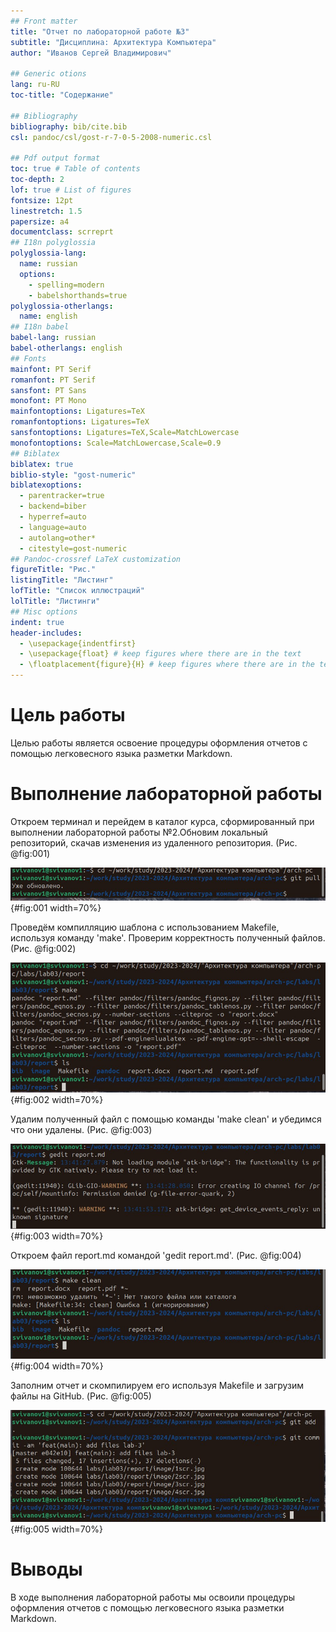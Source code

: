 ```yaml
---
## Front matter
title: "Отчет по лабораторной работе №3"
subtitle: "Дисциплина: Архитектура Компьютера"
author: "Иванов Сергей Владимирович"

## Generic otions
lang: ru-RU
toc-title: "Содержание"

## Bibliography
bibliography: bib/cite.bib
csl: pandoc/csl/gost-r-7-0-5-2008-numeric.csl

## Pdf output format
toc: true # Table of contents
toc-depth: 2
lof: true # List of figures
fontsize: 12pt
linestretch: 1.5
papersize: a4
documentclass: scrreprt
## I18n polyglossia
polyglossia-lang:
  name: russian
  options:
	- spelling=modern
	- babelshorthands=true
polyglossia-otherlangs:
  name: english
## I18n babel
babel-lang: russian
babel-otherlangs: english
## Fonts
mainfont: PT Serif
romanfont: PT Serif
sansfont: PT Sans
monofont: PT Mono
mainfontoptions: Ligatures=TeX
romanfontoptions: Ligatures=TeX
sansfontoptions: Ligatures=TeX,Scale=MatchLowercase
monofontoptions: Scale=MatchLowercase,Scale=0.9
## Biblatex
biblatex: true
biblio-style: "gost-numeric"
biblatexoptions:
  - parentracker=true
  - backend=biber
  - hyperref=auto
  - language=auto
  - autolang=other*
  - citestyle=gost-numeric
## Pandoc-crossref LaTeX customization
figureTitle: "Рис."
listingTitle: "Листинг"
lofTitle: "Список иллюстраций"
lolTitle: "Листинги"
## Misc options
indent: true
header-includes:
  - \usepackage{indentfirst}
  - \usepackage{float} # keep figures where there are in the text
  - \floatplacement{figure}{H} # keep figures where there are in the text
---
```


# Цель работы

Целью работы является освоение процедуры оформления отчетов с помощью легковесного
языка разметки Markdown.

# Выполнение лабораторной работы

Откроем терминал и перейдем в каталог курса, сформированный при выполнении лабораторной работы №2.Обновим локальный репозиторий, скачав изменения из удаленного репозитория. (Рис. @fig:001)

![ Обновляем локальный репозиторий.](image/1scr.jpg){#fig:001 width=70%}

Проведём компилляцию шаблона с использованием Makefile, используя команду 'make'. Проверим корректность полученный файлов. (Рис. @fig:002)

![ Компилляция шаблона.](image/2scr.jpg){#fig:002 width=70%}

Удалим полученный файл с помощью команды 'make clean' и убедимся что они удалены. (Рис. @fig:003)

![ Удаление файлов.](image/3scr.jpg){#fig:003 width=70%}

Откроем файл report.md командой 'gedit report.md'. (Рис. @fig:004)

![ Открываем файл.](image/4scr.jpg){#fig:004 width=70%}

Заполним отчет и скомпилируем его используя Makefile и загрузим файлы на GitHub. (Рис. @fig:005)

![ Загружаем на GitHub](image/5scr.jpg){#fig:005 width=70%}

# Выводы

В ходе выполнения лабораторной работы мы освоили процедуры оформления отчетов с помощью легковесного языка разметки Markdown.

